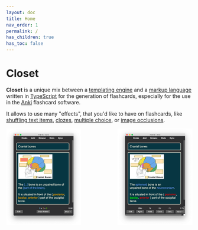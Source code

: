 ```yaml
---
layout: doc
title: Home
nav_order: 1
permalink: /
has_children: true
has_toc: false
---
```


# Closet

**Closet** is a unique mix between a [templating engine](https://en.wikipedia.org/wiki/Template_processor) and a [markup language](https://en.wikipedia.org/wiki/Markup_language) written in [TypeScript](https://www.typescriptlang.org/) for the generation of flashcards, especially for the use in the [Anki](https://apps.ankiweb.net/) flashcard software.

It allows to use many "effects", that you'd like to have on flashcards, like [shuffling text items](/shuffling), [clozes](/clozes), [multiple choice](/multiple-choice), or [image occlusions](/occlusions).

<img alt="Closet logo" src="/assets/images/before.png" style="float: left; width: 40%; display: block; margin: 0 auto;"/>
<img alt="Closet logo" src="/assets/images/after.png" style="float: right; width: 40%; display: block; margin: 0 auto;"/>
